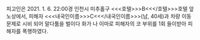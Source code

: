 피고인은 2021. 1. 6. 22:00경 인천시 미추홀구 <<<호텔>>>B<<</호텔>>>호텔 앞 노상에서, 피해자 <<<내국인이름>>>C<<</내국인이름>>>(남, 40세)과 차량 이동 문제로 시비 되어 말다툼을 벌이다 화가 나 이마로 피해자의 코 부위를 1회 들이받아 피해자를 폭행하였다.